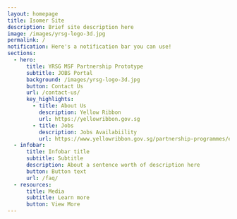 ```yaml
---
layout: homepage
title: Isomer Site
description: Brief site description here
image: /images/yrsg-logo-3d.jpg
permalink: /
notification: Here's a notification bar you can use!
sections:
  - hero:
      title: YRSG MSF Partnership Prototype
      subtitle: JOBS Portal
      background: /images/yrsg-logo-3d.jpg
      button: Contact Us
      url: /contact-us/
      key_highlights:
        - title: About Us
          description: Yellow Ribbon
          url: https://yellowribbon.gov.sg
        - title: Jobs
          description: Jobs Availabiility
          url: https://www.yellowribbon.gov.sg/partnership-programmes/employer-engagement
  - infobar:
      title: Infobar title
      subtitle: Subtitle
      description: About a sentence worth of description here
      button: Button text
      url: /faq/
  - resources:
      title: Media
      subtitle: Learn more
      button: View More
---
```


